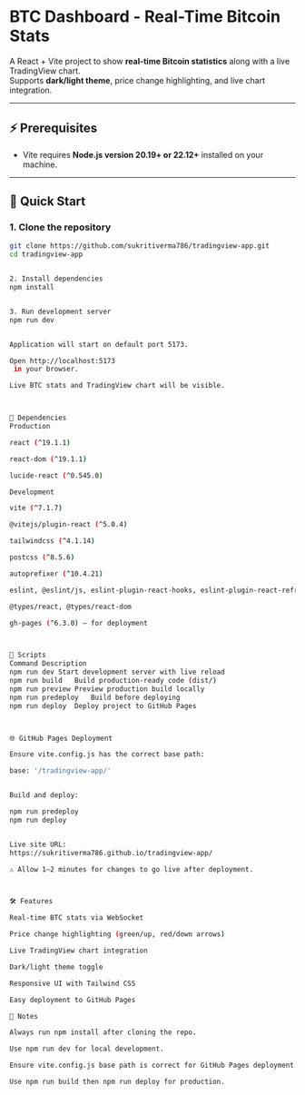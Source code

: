 # BTC Dashboard - Real-Time Bitcoin Stats

A React + Vite project to show **real-time Bitcoin statistics** along with a live TradingView chart.  
Supports **dark/light theme**, price change highlighting, and live chart integration.

---

## ⚡ Prerequisites

- Vite requires **Node.js version 20.19+ or 22.12+** installed on your machine.

---

## 🚀 Quick Start

### 1. Clone the repository
```bash
git clone https://github.com/sukritiverma786/tradingview-app.git
cd tradingview-app


2. Install dependencies
npm install


3. Run development server
npm run dev


Application will start on default port 5173.

Open http://localhost:5173
 in your browser.

Live BTC stats and TradingView chart will be visible.



🧩 Dependencies
Production

react (^19.1.1)

react-dom (^19.1.1)

lucide-react (^0.545.0)

Development

vite (^7.1.7)

@vitejs/plugin-react (^5.0.4)

tailwindcss (^4.1.14)

postcss (^8.5.6)

autoprefixer (^10.4.21)

eslint, @eslint/js, eslint-plugin-react-hooks, eslint-plugin-react-refresh

@types/react, @types/react-dom

gh-pages (^6.3.0) – for deployment



🔧 Scripts
Command	Description
npm run dev	Start development server with live reload
npm run build	Build production-ready code (dist/)
npm run preview	Preview production build locally
npm run predeploy	Build before deploying
npm run deploy	Deploy project to GitHub Pages



🌐 GitHub Pages Deployment

Ensure vite.config.js has the correct base path:

base: '/tradingview-app/'


Build and deploy:

npm run predeploy
npm run deploy


Live site URL:
https://sukritiverma786.github.io/tradingview-app/

⚠ Allow 1–2 minutes for changes to go live after deployment.



🛠 Features

Real-time BTC stats via WebSocket

Price change highlighting (green/up, red/down arrows)

Live TradingView chart integration

Dark/light theme toggle

Responsive UI with Tailwind CSS

Easy deployment to GitHub Pages

📌 Notes

Always run npm install after cloning the repo.

Use npm run dev for local development.

Ensure vite.config.js base path is correct for GitHub Pages deployment.

Use npm run build then npm run deploy for production.



